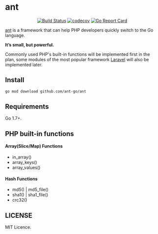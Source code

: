 # ant

<p align="center">
<a href="https://github.com/ant-go/ant/actions"><img src="https://github.com/ant-go/ant/workflows/tests/badge.svg" alt="Build Status"></a>
<a href="https://codecov.io/gh/ant-go/ant"><img src="https://codecov.io/gh/ant-go/ant/branch/main/graph/badge.svg" alt="codecov"></a>
<a href="https://goreportcard.com/report/github.com/ant-go/ant"><img src="https://goreportcard.com/badge/github.com/ant-go/ant" alt="Go Report Card"></a>
</p>

[ant](https://github.com/ant-go/ant) is a framework that can help PHP developers quickly switch to the Go language.

**It’s small, but powerful.**

Commonly used PHP's built-in functions will be implemented first in the plan, some modules of the most popular framework [Laravel](https://laravel.com/) will also be implemented later.

## Install

```bash
go mod download github.com/ant-go/ant
```

## Requirements

Go 1.7+.

## PHP built-in functions

#### Array(Slice/Map) Functions

* in_array()
* array_keys()
* array_values()

#### Hash Functions

* md5() | md5_file()
* sha1() | sha1_file()
* crc32()

## LICENSE

MIT Licence.
